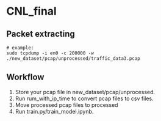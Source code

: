 # CNL_final

## Packet extracting

```
# example:
sudo tcpdump -i en0 -c 200000 -w ./new_dataset/pcap/unprocessed/traffic_data3.pcap
```
## Workflow
1. Store your pcap file in new_dataset/pcap/unprocessed.
2. Run rum_with_ip_time to convert pcap files to csv files.
3. Move processed pcap files to processed
4. Run train.py/train_model.ipynb.
